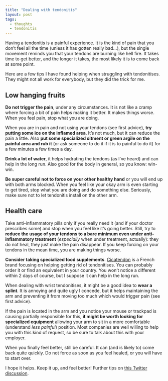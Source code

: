 ```yaml
---
title: "Dealing with tendonitis"
layout: post
tags:
  - thoughts
  - tendonitis
---
```


Having a tendonitis is a painful experience. It is the kind of pain that you don’t feel all the time (unless it has gotten really bad…), but the single movement reminds you that your tendons are burning like hell fire. It takes time to get better, and the longer it takes, the most likely it is to come back at some point.

Here are a few tips I have found helping when struggling with tendonitises. They might not all work for everybody, but they did the trick for me.

## Low hanging fruits

**Do not trigger the pain**, under any circumstances. It is not like a cramp where forcing a bit of pain helps making it better. It makes things worse. When you feel pain, stop what you are doing.

When you are in pain and not using your tendons (see first advice), **try putting some ice on the inflamed area**. It’s not much, but it can reduce the pain a little. Also **put some specialized oitment or green argile on the painful area and rub it** (or ask someone to do it if it is to painful to do it) for a few minutes a few times a day.

**Drink a lot of water**, it helps hydrating the tendons (as I’ve heard) and can help in the long run. Also good for the body in general, so you know: win-win.

**Be super careful not to force on your other healthy hand** or you will end up with both arms blocked. When you feel like your okay arm is even starting to get tired, stop what you are doing and do something else. Seriously, make sure not to let tendonitis install on the other arm.

## Health care

Take anti-inflammatory pills only if you really need it (and if your doctor prescribes some) and stop when you feel like it’s going better. Still, try to **reduce the usage of your tendons to a bare minimum even under anti-inflammatory treatment** (*especially* when under treatment, actually): they do not heal, they just make the pain disappear. If you keep forcing on your tendons in the mean time, you are making things worse.

**Consider taking specialized food supplements**. [Cicatendon](http://cicatendon.com/) is a French brand focusing on helping getting rid of tendonitises. You can probably order it or find an equivalent in your country. You won’t notice a different within 2 days of course, but I suppose it can help in the long run.

When dealing with wrist tendonitises, it might be a good idea to **wear a splint**. It is annoying and quite ugly I concede, but it helps maintaining the arm and preventing it from moving too much which would trigger pain (see first advice).

If the pain is located in the arm and you notice your mouse or trackpad is causing partially responsible for this, **it might be worth looking for specialized equipment** allowing your arm to sit in a more comfortable (understand *less painful*) position. Most companies are well willing to help you with this kind of request, so be sure to talk about this with your employer.

When you finally feel better, still be careful. It can (and is likely to) come back quite quickly. Do not force as soon as you feel healed, or you will have to start over.

I hope it helps. Keep it up, and feel better! Further tips on [this Twitter discussion](https://twitter.com/SaraSoueidan/status/672032950683353094).
